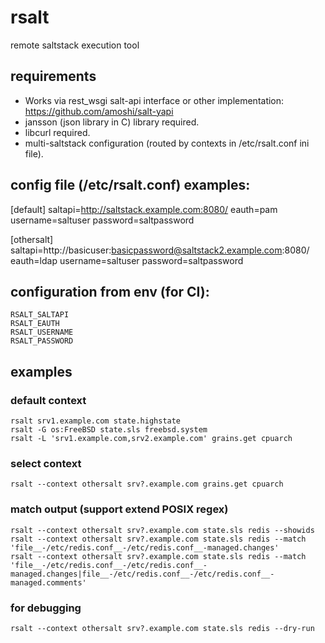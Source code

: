 # rsalt
remote saltstack execution tool

## requirements
- Works via rest\_wsgi salt-api interface or other implementation: https://github.com/amoshi/salt-yapi
- jansson (json library in C) library required.
- libcurl required.
- multi-saltstack configuration (routed by contexts in /etc/rsalt.conf ini file).

## config file (/etc/rsalt.conf) examples:
[default]
saltapi=http://saltstack.example.com:8080/
eauth=pam
username=saltuser
password=saltpassword

[othersalt]
saltapi=http://basicuser:basicpassword@saltstack2.example.com:8080/
eauth=ldap
username=saltuser
password=saltpassword

## configuration from env (for CI):
```
RSALT_SALTAPI
RSALT_EAUTH
RSALT_USERNAME
RSALT_PASSWORD
```

## examples
### default context
```
rsalt srv1.example.com state.highstate
rsalt -G os:FreeBSD state.sls freebsd.system
rsalt -L 'srv1.example.com,srv2.example.com' grains.get cpuarch
```

### select context
```
rsalt --context othersalt srv?.example.com grains.get cpuarch
```

### match output (support extend POSIX regex)
```
rsalt --context othersalt srv?.example.com state.sls redis --showids
rsalt --context othersalt srv?.example.com state.sls redis --match 'file__-/etc/redis.conf__-/etc/redis.conf__-managed.changes'
rsalt --context othersalt srv?.example.com state.sls redis --match 'file__-/etc/redis.conf__-/etc/redis.conf__-managed.changes|file__-/etc/redis.conf__-/etc/redis.conf__-managed.comments'
```

### for debugging
```
rsalt --context othersalt srv?.example.com state.sls redis --dry-run
```
